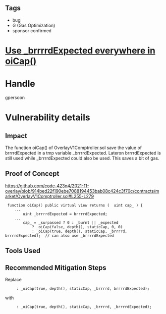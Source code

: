 ## Tags

- bug
- G (Gas Optimization)
- sponsor confirmed

# [Use _brrrrdExpected everywhere in oiCap() ](https://github.com/code-423n4/2021-11-overlay-findings/issues/69) 

# Handle

gpersoon


# Vulnerability details

## Impact
The function oiCap() of OverlayV1Comptroller.sol save the value of brrrrdExpected in a tmp variable _brrrrdExpected.
Lateron brrrrdExpected is still used while _brrrrdExpected could also be used.
This saves a bit of gas.

## Proof of Concept
https://github.com/code-423n4/2021-11-overlay/blob/914bed22f190ebe7088194453bab08c424c3f70c/contracts/market/OverlayV1Comptroller.sol#L255-L279

```JS
 function oiCap() public virtual view returns (  uint cap_ ) {
    ...
        uint _brrrrdExpected = brrrrdExpected;
    ...
        cap_ = _surpassed ? 0 : _burnt || _expected
            ? _oiCap(false, depth(), staticCap, 0, 0)
            : _oiCap(true, depth(), staticCap, _brrrrd, brrrrdExpected);  // can also use _brrrrdExpected 
```
## Tools Used

## Recommended Mitigation Steps
Replace
```JS
     : _oiCap(true, depth(), staticCap, _brrrrd, brrrrdExpected);
```
with
```JS
     : _oiCap(true, depth(), staticCap, _brrrrd, _brrrrdExpected);
```

